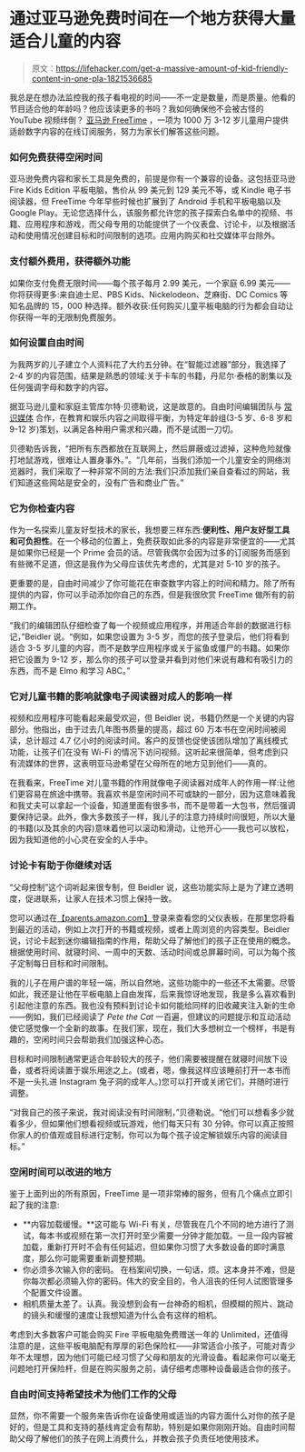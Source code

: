 # 通过亚马逊免费时间在一个地方获得大量适合儿童的内容

> 原文：<https://lifehacker.com/get-a-massive-amount-of-kid-friendly-content-in-one-pla-1821536685>

我总是在想办法监控我的孩子看电视的时间——不一定是数量，而是质量。他看的节目适合他的年龄吗？他应该读更多的书吗？我如何确保他不会被古怪的 YouTube 视频绊倒？ [亚马逊 FreeTime](https://www.amazon.com/Amazon-FreeTime-Unlimited-Monthly-Subscription/dp/B01I499BNA?asc_campaign=InlineText&asc_refurl=https://lifehacker.com/get-a-massive-amount-of-kid-friendly-content-in-one-pla-1821536685&asc_source=&tag=kinjalifehackerlink-20) ，一项为 1000 万 3-12 岁儿童用户提供适龄数字内容的在线订阅服务，努力为家长们解答这些问题。



### 如何免费获得空闲时间

亚马逊免费内容和家长工具是免费的，前提是你有一个兼容的设备。这包括亚马逊 Fire Kids Edition 平板电脑，售价从 99 美元到 129 美元不等，或 Kindle 电子书阅读器，但 FreeTime 今年早些时候也扩展到了 Android 手机和平板电脑以及 Google Play。无论您选择什么，该服务都允许您的孩子探索白名单中的视频、书籍、应用程序和游戏，而父母专用的功能提供了一个仪表盘、讨论卡，以及根据活动和使用情况创建目标和时间限制的选项。应用内购买和社交媒体平台除外。

### 支付额外费用，获得额外功能

如果你支付免费无限时间——每个孩子每月 2.99 美元，一个家庭 6.99 美元——你将获得更多:来自迪士尼、PBS Kids、Nickelodeon、芝麻街、DC Comics 等知名品牌的 15，000 种选择。额外收获:任何购买儿童平板电脑的行为都会自动让你获得一年的无限制免费服务。

### 如何设置自由时间

为我两岁的儿子建立个人资料花了大约五分钟。在“智能过滤器”部分，我选择了 2-4 岁的内容范围，结果是熟悉的领域:关于卡车的书籍，丹尼尔·泰格的剧集以及任何强调字母和数字的内容。

据亚马逊儿童和家庭主管库尔特·贝德勒说，这是故意的。自由时间编辑团队与 [常识媒体](https://www.commonsensemedia.org/') 合作，在教育和娱乐内容之间取得平衡，为特定年龄组(3-5 岁、6-8 岁和 9-12 岁)策划，以满足各种用户需求和兴趣，而不是试图一刀切。

贝德勒告诉我，“把所有东西都放在互联网上，然后屏蔽或过滤掉，这种危险就像打地鼠游戏，很难让人置身事外。”。“几年前，当我们添加一个儿童安全的网络浏览器时，我们采取了一种非常不同的方法:我们只添加我们亲自查看过的网站，我们知道这些网站是安全的，没有广告和商业广告。”

### 它为你检查内容

作为一名探索儿童友好型技术的家长，我想要三样东西:**便利性、用户友好型工具和可负担性**。在一个移动的位置上，免费获取如此多的内容是非常便宜的——尤其是如果你已经是一个 Prime 会员的话。尽管我偶尔会因为过多的订阅服务而感到有些微不足道，但这是我作为父母应该优先考虑的，尤其是对 5-10 岁的孩子。

更重要的是，自由时间减少了你可能花在审查数字内容上的时间和精力。除了所有提供的内容，你可以手动添加你自己的东西，但是我很欣赏 FreeTime 做所有的前期工作。

“我们的编辑团队仔细检查了每一个视频或应用程序，并用适合年龄的数据进行标记，”Beidler 说。“例如，如果您设置为 3-5 岁，而您的孩子登录后，他们将看到适合 3-5 岁儿童的内容，而不是数学应用程序或关于鲨鱼或僵尸的书籍。如果你把它设置为 9-12 岁，那么你的孩子可以登录并看到对他们来说有趣和有吸引力的东西，而不是 Elmo 和学习 ABC。”

### 它对儿童书籍的影响就像电子阅读器对成人的影响一样

视频和应用程序可能看起来最受欢迎，但 Beidler 说，书籍仍然是一个关键的内容部分。他指出，由于过去几年图书质量的提高，超过 60 万本书在空闲时间被阅读，总计超过 4.7 亿小时的阅读时间。客户的反馈也促使该团队增加了离线模式功能，让孩子们在没有 Wi-Fi 的情况下访问视频。这听起来很简单，但考虑到只有流媒体的世界，这表明亚马逊希望在父母所在的地方见到他们——真的。

在我看来，FreeTime 对儿童书籍的作用就像电子阅读器对成年人的作用一样:让他们更容易在旅途中携带。我喜欢书是空闲时间不可或缺的一部分，因为这意味着我和我丈夫可以拿起一个设备，知道里面有很多书，而不是带着一大包书，然后强调要保持记录。此外，像大多数孩子一样，我儿子的注意力持续时间很短，所以大量的书籍(以及其余的内容)意味着他可以滚动和滑动，让他开心——我也可以放松，因为我知道他的小心灵在安全的人手中。

### 讨论卡有助于你继续对话

“父母控制”这个词听起来很专制，但 Beidler 说，这些功能实际上是为了建立透明度，促进联系，让家人在技术习惯上保持一致。

您可以通过在[【parents.amazon.com】](http://parents.amazon.com?asc_campaign=InlineText&asc_refurl=https://lifehacker.com/get-a-massive-amount-of-kid-friendly-content-in-one-pla-1821536685&asc_source=&tag=kinjalifehackerlink-20)登录来查看您的父仪表板，在那里您将看到最近的活动，例如上次打开的书籍或视频，或者上周浏览的内容类型。Beidler 说，讨论卡起到迷你编辑指南的作用，帮助父母了解他们的孩子正在使用的概念。根据使用时间、就寝时间、一周中的天数、活动时间或总屏幕时间，可以为每个孩子定制每日目标和时间限制。

我的儿子在用户谱的年轻一端，所以自然地，这些功能中的一些还不太需要。尽管如此，我还是让他在平板电脑上自由发挥，后来我惊讶地发现，我是多么喜欢看到引起他注意的东西。我也没有预料到讨论卡如何能给同样的旧收藏夹注入新的生命——例如，我们已经阅读了 *Pete the Cat* 一百遍，但建议的问题提示和互动活动使它感觉像一个全新的故事。在我们家，现在，我们大多想树立一个榜样，书是有趣的，空闲时间只会帮助我们加强这种心态。

目标和时间限制通常更适合年龄较大的孩子，他们需要被提醒在就寝时间放下设备，或者将阅读置于娱乐用途之上。(或者，嗯，像我这样应该睡前打开一本书而不是一头扎进 Instagram 兔子洞的成年人。)您可以打开或关闭它们，并随时进行调整。

“对我自己的孩子来说，我对阅读没有时间限制，”贝德勒说。“他们可以想看多少就看多少，但如果他们想看视频或玩游戏，他们每天只有 30 分钟。你可以真正按照你家人的价值观或目标进行定制，你可以为每个孩子设定解锁娱乐内容的阅读目标。”

### **空闲时间可以改进的地方**

鉴于上面列出的所有原因，FreeTime 是一项非常棒的服务，但有几个痛点立即引起了我的注意:

*   **内容加载缓慢。**这可能与 Wi-Fi 有关，尽管我在几个不同的地方进行了测试，每本书或视频在第一次打开时至少需要一分钟才能加载。一旦一段内容被加载，重新打开时不会有任何延迟，但如果你习惯了大多数设备的即时满意度，那么你可能需要重新调整预期。
*   你必须多次输入你的密码。 在档案间切换，一句话，烦。这本身并不难，但是你每次都必须输入你的密码。伟大的安全目的，令人沮丧的任何人试图管理多个配置文件设置。
*   相机质量太差了。认真。我没想到会有一台神奇的相机，但模糊的照片、跳动的镜头和缓慢的速度让我想知道为什么会有这样的相机。

考虑到大多数客户可能会购买 Fire 平板电脑免费赠送一年的 Unlimited，还值得注意的是，这些平板电脑配有厚厚的彩色保险杠——非常适合小孩子，可能对青少年不太理想，因为他们可能已经习惯了父母和朋友的光滑设备。看起来你可以毫无问题地打开保险杆，但是在购买服务之前，请仔细考虑哪种设备最适合你的孩子。

### **自由时间支持希望技术为他们工作的父母**

显然，你不需要一个服务来告诉你在设备使用或适当的内容方面什么对你的孩子是好的，但是工具和支持的基线肯定会有帮助，特别是如果你刚刚开始。自由时间帮助父母了解他们的孩子在网上消费什么，并教会孩子负责任地使用技术。